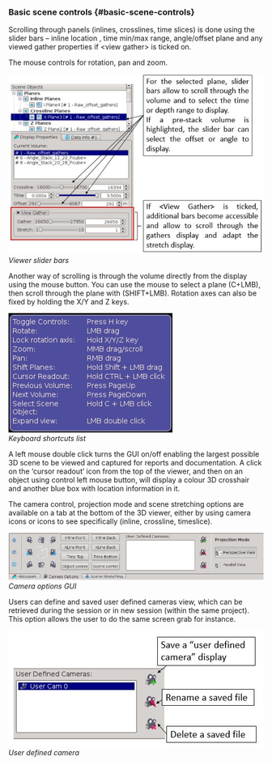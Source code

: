 ### Basic scene controls {#basic-scene-controls}

Scrolling through panels \(inlines, crosslines, time slices\) is done using the slider bars – inline location , time min/max range, angle/offset plane and any viewed gather properties if &lt;view gather&gt; is ticked on.

The mouse controls for rotation, pan and zoom.

![](/assets/3dviewer_scroll.JPG)  
_Viewer slider bars_

Another way of scrolling is through the volume directly from the display using the mouse button. You can use the mouse to select a plane \(C+LMB\), then scroll through the plane with \(SHIFT+LMB\). Rotation axes can also be fixed by holding the X/Y and Z keys.

![](/assets/3dviewer_shortcuts.JPG)  
_Keyboard shortcuts list_

A left mouse double click turns the GUI on/off enabling the largest possible 3D scene to be viewed and captured for reports and documentation. A click on the ‘cursor readout’ icon from the top of the viewer, and then on an object using control left mouse button, will display a colour 3D crosshair and another blue box with location information in it.

The camera control, projection mode and scene stretching options are available on a tab at the bottom of the 3D viewer, either by using camera icons or icons to see specifically \(inline, crossline, timeslice\).

![](/assets/3dviewer_camera.JPG)_Camera options GUI_



Users can define and saved user defined cameras view, which can be retrieved during the session or in new session \(within the same project\). This option allows the user to do the same screen grab for instance.

![](/assets/3dviewer_usercamera.JPG)  
_User defined camera_

